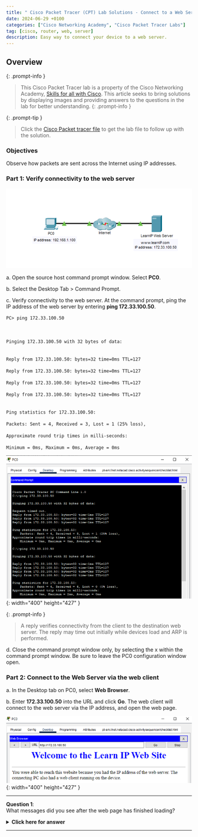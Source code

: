 ```yaml
---
title: " Cisco Packet Tracer (CPT) Lab Solutions - Connect to a Web Server."
date: 2024-06-29 +0100
categories: ["Cisco Networking Academy", "Cisco Packet Tracer Labs"]
tag: [cisco, router, web, server]
description: Easy way to connect your device to a web server.
---
```


## Overview

{: .prompt-info }

> This Cisco Packet Tracer lab is a property of the Cisco Networking Academy, [Skills for all with Cisco](https://skillsforall.com/ "Skills for all with Cisco"). This article seeks to bring solutions by displaying images and providing answers to the questions in the lab for better understanding.
> {: .prompt-info }

{: .prompt-tip }

> Click the [Cisco Packet tracer file](https://skillsforall.com/content/nb/1.0/courses/content/m8/en-US/assets/8.1.3-packet-tracer-connect-to-a-web-server.pka "Cisco Packet tracer file") to get the lab file to follow up with the solution.

### Objectives

Observe how packets are sent across the Internet using IP addresses.

### Part 1: Verify connectivity to the web server

![alt text](../assets/img/connect-to-a-web-server/cws_display1.png)

a. Open the source host command prompt window. Select **PC0**.

b. Select the Desktop Tab > Command Prompt.

c. Verify connectivity to the web server. At the command prompt, ping the IP address of the web server by entering **ping 172.33.100.50**.

```terminal
PC> ping 172.33.100.50



Pinging 172.33.100.50 with 32 bytes of data:


Reply from 172.33.100.50: bytes=32 time=0ms TTL=127

Reply from 172.33.100.50: bytes=32 time=0ms TTL=127

Reply from 172.33.100.50: bytes=32 time=0ms TTL=127

Reply from 172.33.100.50: bytes=32 time=0ms TTL=127


Ping statistics for 172.33.100.50:

Packets: Sent = 4, Received = 3, Lost = 1 (25% loss),

Approximate round trip times in milli-seconds:

Minimum = 0ms, Maximum = 0ms, Average = 0ms
```

![alt text](../assets/img/connect-to-a-web-server/cws_display2.png){: width="400" height="427" }

{: .prompt-info }

> A reply verifies connectivity from the client to the destination web server. The reply may time out initially while devices load and ARP is performed.

d. Close the command prompt window only, by selecting the x within the command prompt window. Be sure to leave the PC0 configuration window open.

### Part 2: Connect to the Web Server via the web client

a. In the Desktop tab on PC0, select **Web Browser**.

b. Enter **172.33.100.50** into the URL and click **Go**. The web client will connect to the web server via the IP address, and open the web page.

![alt text](../assets/img/connect-to-a-web-server/cws_display3.png){: width="400" height="427" }

---

**Question 1**:  
What messages did you see after the web page has finished loading?

<details>
    <summary ><strong>Click here for answer</strong></summary>

    Welcome to the Learn IP Web Site.

    You were able to reach this website because you had the IP address of the web server. The connecting PC also had a web client running on the device.

</details>

---

